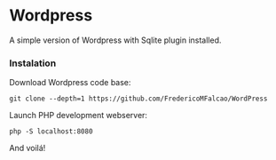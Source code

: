 Wordpress
=========

A simple version of Wordpress with Sqlite plugin installed.

### Instalation

Download Wordpress code base:
```
git clone --depth=1 https://github.com/FredericoMFalcao/WordPress
```


Launch PHP development webserver:
```
php -S localhost:8080
```

And voilá!
